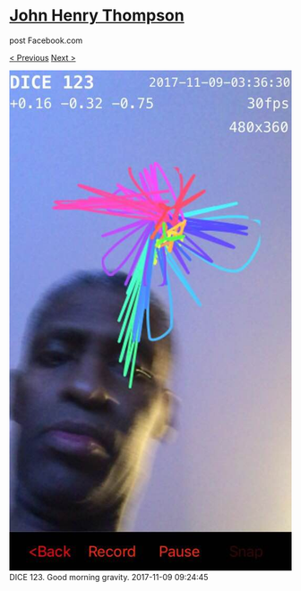 # [John Henry Thompson](../README.md)
post Facebook.com

[< Previous](2017-11-10-1.md) [Next >](2017-11-09-2.md)

[![](../media/2017-11-09/Timeline-Photos-DICE-123-Good-morning-gravity.jpg)](../README.md)
DICE 123. Good morning gravity.
2017-11-09 09:24:45